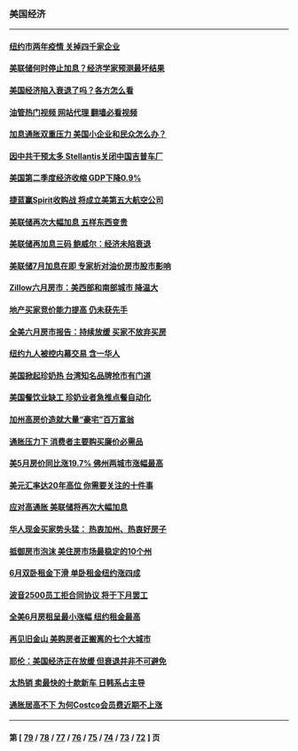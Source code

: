 ### 美国经济
---
#### [纽约市两年疫情 关掉四千家企业](../../pages/ncid1078158/n13791387.md?07292045) 
#### [美联储何时停止加息？经济学家预测最坏结果](../../pages/ncid1078158/n13791306.md?07292045) 
#### [美国经济陷入衰退了吗？各方怎么看](../../pages/ncid1078158/n13791167.md?07292045) 
#### [油管热门视频 网站代理 翻墙必看视频](http://209.222.30.114:81/youtube.html?07292045)
#### [加息通胀双重压力 美国小企业和民众怎么办？](../../pages/ncid1078158/n13791154.md?07292045) 
#### [因中共干预太多 Stellantis关闭中国吉普车厂](../../pages/ncid1078158/n13791107.md?07292045) 
#### [美国第二季度经济收缩 GDP下降0.9%](../../pages/ncid1078158/n13791046.md?07292045) 
#### [捷蓝赢Spirit收购战 将成立美第五大航空公司](../../pages/ncid1078158/n13790940.md?07292045) 
#### [美联储再次大幅加息 五样东西变贵](../../pages/ncid1078158/n13790334.md?07292045) 
#### [美联储再加息三码 鲍威尔：经济未陷衰退](../../pages/ncid1078158/n13790265.md?07292045) 
#### [美联储7月加息在即 专家析对油价房市股市影响](../../pages/ncid1078158/n13790209.md?07292045) 
#### [Zillow六月房市：美西部和南部城市 降温大](../../pages/ncid1078158/n13789839.md?07292045) 
#### [地产买家竞价能力提高 仍未获先手](../../pages/ncid1078158/n13789813.md?07292045) 
#### [全美六月房市报告：持续放缓 买家不放弃买房](../../pages/ncid1078158/n13789828.md?07292045) 
#### [纽约九人被控内幕交易 含一华人](../../pages/ncid1078158/n13789773.md?07292045) 
#### [美国掀起珍奶热 台湾知名品牌抢市有门道](../../pages/ncid1078158/n13789782.md?07292045) 
#### [美国餐饮业缺工 珍奶业者急推点餐自动化](../../pages/ncid1078158/n13789775.md?07292045) 
#### [加州高房价造就大量“豪宅”百万富翁](../../pages/ncid1078158/n13789685.md?07292045) 
#### [通胀压力下 消费者主要购买廉价必需品](../../pages/ncid1078158/n13789622.md?07292045) 
#### [美5月房价同比涨19.7% 佛州两城市涨幅最高](../../pages/ncid1078158/n13789550.md?07292045) 
#### [美元汇率达20年高位 你需要关注的十件事](../../pages/ncid1078158/n13788920.md?07292045) 
#### [应对高通胀 美联储将再次大幅加息](../../pages/ncid1078158/n13788963.md?07292045) 
#### [华人现金买家势头猛： 热衷加州、热衷好房子](../../pages/ncid1078158/n13788942.md?07292045) 
#### [抵御房市泡沫 美住房市场最稳定的10个州](../../pages/ncid1078158/n13784110.md?07292045) 
#### [6月双卧租金下滑 单卧租金纽约涨四成](../../pages/ncid1078158/n13788474.md?07292045) 
#### [波音2500员工拒合同协议 将于下月罢工](../../pages/ncid1078158/n13788496.md?07292045) 
#### [全美6月房租呈最小涨幅 纽约租金最高](../../pages/ncid1078158/n13788452.md?07292045) 
#### [再见旧金山 美购房者正搬离的七个大城市](../../pages/ncid1078158/n13788272.md?07292045) 
#### [耶伦：美国经济正在放缓 但衰退并非不可避免](../../pages/ncid1078158/n13788199.md?07292045) 
#### [太热销 卖最快的十款新车 日韩系占主导](../../pages/ncid1078158/n13787922.md?07292045) 
#### [通胀居高不下 为何Costco会员费近期不上涨](../../pages/ncid1078158/n13787328.md?07292045) 

---
#### 第 [ [79](./79.md?07292045) / [78](./78.md?07292045) / [77](./77.md?07292045) / [76](./76.md?07292045) / [75](./75.md?07292045) / [74](./74.md?07292045) / [73](./73.md?07292045) / [72](./72.md?07292045) ] 页

